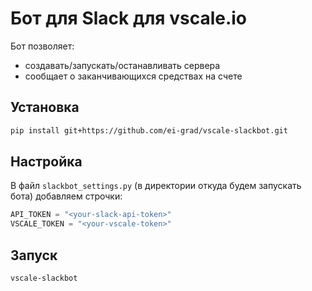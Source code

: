 Бот для Slack для vscale.io
===========================

Бот позволяет:

- создавать/запускать/останавливать сервера
- сообщает о заканчивающихся средствах на счете

Установка
---------

```bash
pip install git+https://github.com/ei-grad/vscale-slackbot.git
```

Настройка
---------

В файл `slackbot_settings.py` (в директории откуда будем запускать бота) добавляем строчки:

```python
API_TOKEN = "<your-slack-api-token>"
VSCALE_TOKEN = "<your-vscale-token>"
```

Запуск
------

```bash
vscale-slackbot
```
